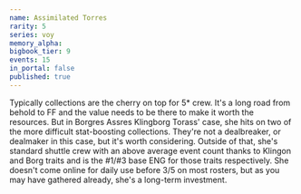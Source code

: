 ```yaml
---
name: Assimilated Torres
rarity: 5
series: voy
memory_alpha:
bigbook_tier: 9
events: 15
in_portal: false
published: true
---
```


Typically collections are the cherry on top for 5* crew. It's a long road from behold to FF and the value needs to be there to make it worth the resources. But in Borgres Assres Klingborg Torass' case, she hits on two of the more difficult stat-boosting collections. They're not a dealbreaker, or dealmaker in this case, but it's worth considering. Outside of that, she's standard shuttle crew with an above average event count thanks to Klingon and Borg traits and is the #1/#3 base ENG for those traits respectively. She doesn't come online for daily use before 3/5 on most rosters, but as you may have gathered already, she's a long-term investment.
